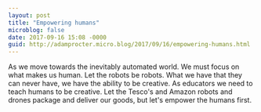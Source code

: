 ```yaml
---
layout: post
title: "Empowering humans"
microblog: false
date: 2017-09-16 15:08 -0000
guid: http://adamprocter.micro.blog/2017/09/16/empowering-humans.html
---
```

As we move towards the inevitably automated world. We must focus on what makes us human. Let the robots be robots. What we have that they can never have, we have the ability to be creative. As educators we need to teach humans to be creative. Let the Tesco's and Amazon robots and drones package and deliver our goods, but let's empower the humans first. 

